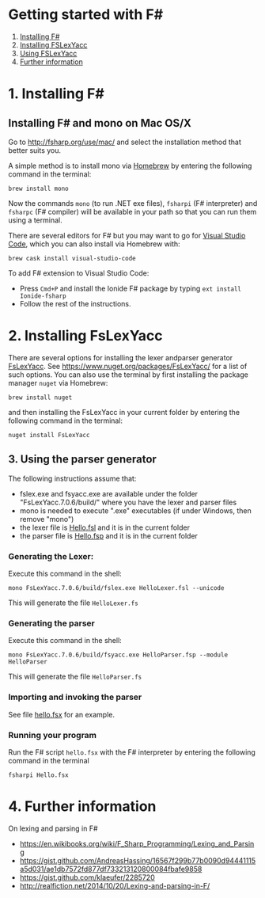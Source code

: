 # Getting started with F#

1. [Installing F#](#1-installing-f)
2. [Installing FSLexYacc](#2-installing-fslexyacc)
3. [Using FSLexYacc](#3-using-the-parser-generator)
4. [Further information](#4-further-information)

# 1. Installing F# 

## Installing F# and mono on Mac OS/X

Go to http://fsharp.org/use/mac/ and select the installation method that better suits you.

A simple method is to install mono via [Homebrew](https://brew.sh/) by entering the following command in the terminal:

```
brew install mono
```

Now the commands `mono` (to run .NET exe files), `fsharpi` (F# interpreter) and `fsharpc` (F# compiler) will be available in your path so that you can run them using a terminal. 

There are several editors for F# but you may want to go for [Visual Studio Code](https://code.visualstudio.com/), which you can also install via Homebrew with:

```
brew cask install visual-studio-code 
```

To add F# extension to Visual Studio Code:
* Press `Cmd+P` and install the Ionide F# package by typing `ext install Ionide-fsharp`
* Follow the rest of the instructions.

# 2. Installing FsLexYacc

There are several options for installing the lexer andparser generator [FsLexYacc](http://fsprojects.github.io/FsLexYacc/). See https://www.nuget.org/packages/FsLexYacc/ for a list of such options. You can also use the terminal by first installing the package manager `nuget` via Homebrew:

```    
brew install nuget
```

and then installing the FsLexYacc in your current folder by entering the following command in the terminal:

```
nuget install FsLexYacc
```


## 3. Using the parser generator

The following instructions assume that:
- fslex.exe and fsyacc.exe are available under the folder "FsLexYacc.7.0.6/build/" where you have the lexer and parser files
- mono is needed to execute ".exe" executables (if under Windows, then remove "mono")
- the lexer file is [Hello.fsl](hello/Hello.fsl) and it is in the current folder
- the parser file is [Hello.fsp](hello/Hello.fsp) and it is in the current folder

### Generating the Lexer:
Execute this command in the shell:

```
mono FsLexYacc.7.0.6/build/fslex.exe HelloLexer.fsl --unicode
```

This will generate the file `HelloLexer.fs`

### Generating the parser
Execute this command in the shell:

```
mono FsLexYacc.7.0.6/build/fsyacc.exe HelloParser.fsp --module HelloParser
```

This will generate the file `HelloParser.fs`

### Importing and invoking the parser

See file [hello.fsx](hello/Hello.fsx) for an example.

### Running your program

Run the F# script `hello.fsx` with the F# interpreter by entering the following command in the terminal

```
fsharpi Hello.fsx
```


# 4. Further information

On lexing and parsing in F#
* https://en.wikibooks.org/wiki/F_Sharp_Programming/Lexing_and_Parsing
* https://gist.github.com/AndreasHassing/16567f299b77b0090d94441115a5d031/ae1db7572fd877df733213120800084fbafe9858
* https://gist.github.com/klaeufer/2285720
* http://realfiction.net/2014/10/20/Lexing-and-parsing-in-F/